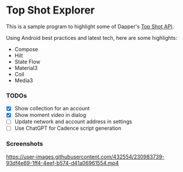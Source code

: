 # Top Shot Explorer
This is a sample program to highlight some of Dapper's [Top Shot API](https://developers.nbatopshot.com/docs/Introduction).

Using Android best practices and latest tech, here are some highlights:
- Compose
- Hilt
- State Flow
- Material3
- Coil
- Media3

### TODOs
- [x] Show collection for an account
- [x] Show moment video in dialog
- [ ] Update network and account address in settings
- [ ] Use ChatGPT for Cadence script generation

### Screenshots
https://user-images.githubusercontent.com/432554/230983739-93df4e69-1ff4-4eef-b574-d41a06961554.mp4
